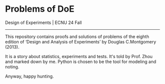 # Problems of DoE
Design of Experiments | ECNU 24 Fall
***
This repository contains proofs and solutions of problems of the eighth edition of ‘Design and Analysis of Experiments’ by Douglas C.Montgomery (2013).

It is a story about statistics, experiments and tests. It's told by Prof. Zhou and marked down by me. Python is chosen to be the tool for modeling and noting.

Anyway, happy hunting.

